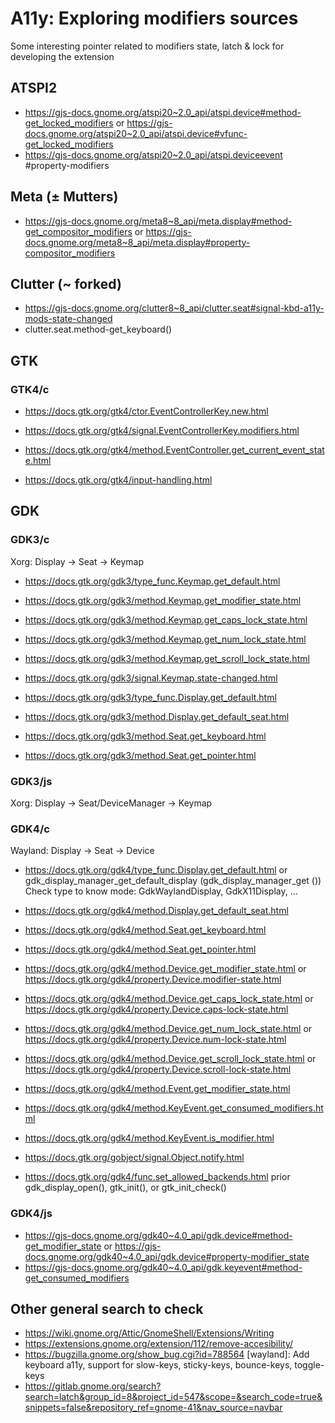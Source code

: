 # A11y: Exploring modifiers sources

Some interesting pointer related to modifiers state, latch & lock for developing the extension

## ATSPI2

- https://gjs-docs.gnome.org/atspi20~2.0_api/atspi.device#method-get_locked_modifiers
  or https://gjs-docs.gnome.org/atspi20~2.0_api/atspi.device#vfunc-get_locked_modifiers
- https://gjs-docs.gnome.org/atspi20~2.0_api/atspi.deviceevent #property-modifiers

## Meta (± Mutters)

- https://gjs-docs.gnome.org/meta8~8_api/meta.display#method-get_compositor_modifiers
  or https://gjs-docs.gnome.org/meta8~8_api/meta.display#property-compositor_modifiers


## Clutter (~ forked)

- https://gjs-docs.gnome.org/clutter8~8_api/clutter.seat#signal-kbd-a11y-mods-state-changed
- clutter.seat.method-get_keyboard()


## GTK

### GTK4/c

- https://docs.gtk.org/gtk4/ctor.EventControllerKey.new.html
- https://docs.gtk.org/gtk4/signal.EventControllerKey.modifiers.html
- https://docs.gtk.org/gtk4/method.EventController.get_current_event_state.html

- https://docs.gtk.org/gtk4/input-handling.html

## GDK

### GDK3/c

Xorg: Display -> Seat -> Keymap

- https://docs.gtk.org/gdk3/type_func.Keymap.get_default.html
- https://docs.gtk.org/gdk3/method.Keymap.get_modifier_state.html
- https://docs.gtk.org/gdk3/method.Keymap.get_caps_lock_state.html
- https://docs.gtk.org/gdk3/method.Keymap.get_num_lock_state.html
- https://docs.gtk.org/gdk3/method.Keymap.get_scroll_lock_state.html
- https://docs.gtk.org/gdk3/signal.Keymap.state-changed.html

- https://docs.gtk.org/gdk3/type_func.Display.get_default.html
- https://docs.gtk.org/gdk3/method.Display.get_default_seat.html
- https://docs.gtk.org/gdk3/method.Seat.get_keyboard.html
- https://docs.gtk.org/gdk3/method.Seat.get_pointer.html

### GDK3/js

Xorg: Display -> Seat/DeviceManager -> Keymap

### GDK4/c

Wayland: Display -> Seat -> Device

- https://docs.gtk.org/gdk4/type_func.Display.get_default.html
  or gdk_display_manager_get_default_display (gdk_display_manager_get ())
  Check type to know mode: GdkWaylandDisplay, GdkX11Display, ...
- https://docs.gtk.org/gdk4/method.Display.get_default_seat.html
- https://docs.gtk.org/gdk4/method.Seat.get_keyboard.html
- https://docs.gtk.org/gdk4/method.Seat.get_pointer.html
- https://docs.gtk.org/gdk4/method.Device.get_modifier_state.html
  or https://docs.gtk.org/gdk4/property.Device.modifier-state.html
- https://docs.gtk.org/gdk4/method.Device.get_caps_lock_state.html
  or https://docs.gtk.org/gdk4/property.Device.caps-lock-state.html
- https://docs.gtk.org/gdk4/method.Device.get_num_lock_state.html
  or https://docs.gtk.org/gdk4/property.Device.num-lock-state.html
- https://docs.gtk.org/gdk4/method.Device.get_scroll_lock_state.html
  or https://docs.gtk.org/gdk4/property.Device.scroll-lock-state.html

- https://docs.gtk.org/gdk4/method.Event.get_modifier_state.html
- https://docs.gtk.org/gdk4/method.KeyEvent.get_consumed_modifiers.html
- https://docs.gtk.org/gdk4/method.KeyEvent.is_modifier.html

- https://docs.gtk.org/gobject/signal.Object.notify.html
- https://docs.gtk.org/gdk4/func.set_allowed_backends.html
  prior gdk_display_open(), gtk_init(), or gtk_init_check()


### GDK4/js

- https://gjs-docs.gnome.org/gdk40~4.0_api/gdk.device#method-get_modifier_state
  or https://gjs-docs.gnome.org/gdk40~4.0_api/gdk.device#property-modifier_state
- https://gjs-docs.gnome.org/gdk40~4.0_api/gdk.keyevent#method-get_consumed_modifiers


## Other general search to check
- https://wiki.gnome.org/Attic/GnomeShell/Extensions/Writing
- https://extensions.gnome.org/extension/112/remove-accesibility/
- https://bugzilla.gnome.org/show_bug.cgi?id=788564
  [wayland]: Add keyboard a11y, support for slow-keys, sticky-keys, bounce-keys, toggle-keys
- https://gitlab.gnome.org/search?search=latch&group_id=8&project_id=547&scope=&search_code=true&snippets=false&repository_ref=gnome-41&nav_source=navbar